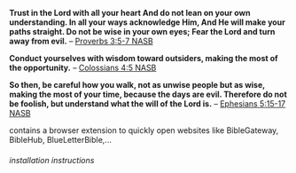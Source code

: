**Trust in the Lord with all your heart And do not lean on your own understanding. In all your ways acknowledge Him, And He will make your paths straight. Do not be wise in your own eyes; Fear the Lord and turn away from evil.**
– [Proverbs 3:5-7 NASB](https://www.biblegateway.com/passage/?search=Proverbs+3%3A5-7&version=NASB;KJV)

**Conduct yourselves with wisdom toward outsiders, making the most of the opportunity.**
– [Colossians 4:5 NASB](https://www.biblegateway.com/passage/?search=Colossians+4%3A5&version=NASB,KJV)

**So then, be careful how you walk, not as unwise people but as wise, making the most of your time, because the days are evil. Therefore do not be foolish, but understand what the will of the Lord is.**
– [Ephesians 5:15-17 NASB](https://www.biblegateway.com/passage/?search=Ephesians+5%3A15-17&version=NASB,KJV)

contains a browser extension to quickly open websites like BibleGateway, BibleHub, BlueLetterBible,...

###### installation instructions
